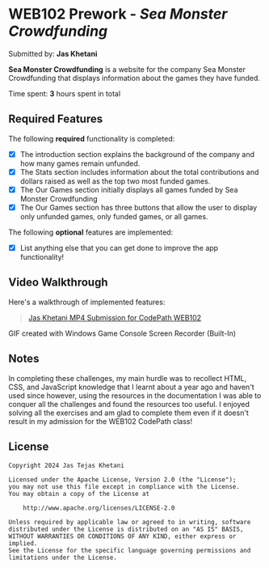 # WEB102 Prework - *Sea Monster Crowdfunding*

Submitted by: **Jas Khetani**

**Sea Monster Crowdfunding** is a website for the company Sea Monster Crowdfunding that displays information about the games they have funded.

Time spent: **3** hours spent in total

## Required Features

The following **required** functionality is completed:

* [x] The introduction section explains the background of the company and how many games remain unfunded.
* [x] The Stats section includes information about the total contributions and dollars raised as well as the top two most funded games.
* [x] The Our Games section initially displays all games funded by Sea Monster Crowdfunding
* [x] The Our Games section has three buttons that allow the user to display only unfunded games, only funded games, or all games.

The following **optional** features are implemented:

* [x] List anything else that you can get done to improve the app functionality!

## Video Walkthrough

Here's a walkthrough of implemented features:

<blockquote class="imgur-embed-pub" lang="en" data-id="a/KcBr26r"  ><a href="//imgur.com/a/KcBr26r">Jas Khetani MP4 Submission for CodePath WEB102</a></blockquote>

<!-- Replace this with whatever GIF tool you used! -->

GIF created with Windows Game Console Screen Recorder (Built-In)
<!-- Recommended tools:
[Kap](https://getkap.co/) for macOS
[ScreenToGif](https://www.screentogif.com/) for Windows
[peek](https://github.com/phw/peek) for Linux. -->

## Notes

In completing these challenges, my main hurdle was to recollect HTML, CSS, and JavaScript knowledge that I learnt about a year ago and haven't used since however, using the resources in the documentation I was able to conquer all the challenges and found the resources too useful. I enjoyed solving all the exercises and am glad to complete them even if it doesn't result in my admission for the WEB102 CodePath class!

## License

    Copyright 2024 Jas Tejas Khetani

    Licensed under the Apache License, Version 2.0 (the "License");
    you may not use this file except in compliance with the License.
    You may obtain a copy of the License at

        http://www.apache.org/licenses/LICENSE-2.0

    Unless required by applicable law or agreed to in writing, software
    distributed under the License is distributed on an "AS IS" BASIS,
    WITHOUT WARRANTIES OR CONDITIONS OF ANY KIND, either express or implied.
    See the License for the specific language governing permissions and
    limitations under the License.
